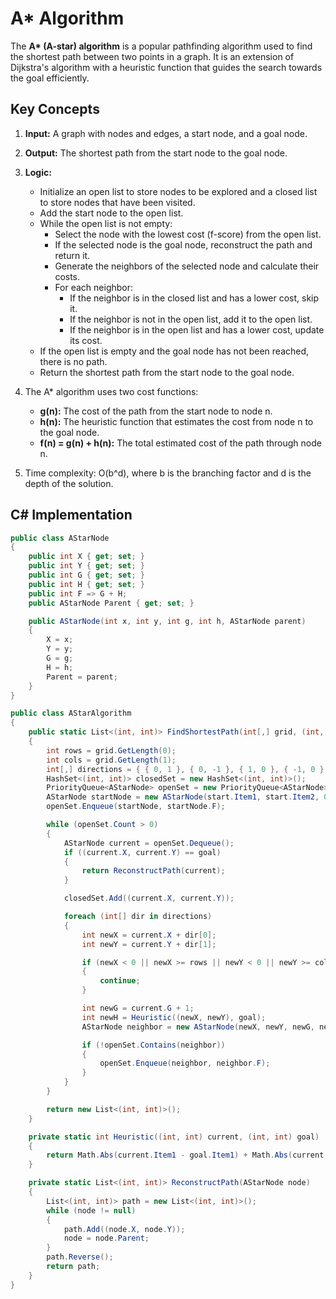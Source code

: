 # A* Algorithm

The **A\* (A-star) algorithm** is a popular pathfinding algorithm used to find the shortest path between two points in a graph. It is an extension of Dijkstra's algorithm with a heuristic function that guides the search towards the goal efficiently.

## Key Concepts

1. **Input:** A graph with nodes and edges, a start node, and a goal node.
2. **Output:** The shortest path from the start node to the goal node.
3. **Logic:**
   - Initialize an open list to store nodes to be explored and a closed list to store nodes that have been visited.
   - Add the start node to the open list.
   - While the open list is not empty:
     - Select the node with the lowest cost (f-score) from the open list.
     - If the selected node is the goal node, reconstruct the path and return it.
     - Generate the neighbors of the selected node and calculate their costs.
     - For each neighbor:
       - If the neighbor is in the closed list and has a lower cost, skip it.
       - If the neighbor is not in the open list, add it to the open list.
       - If the neighbor is in the open list and has a lower cost, update its cost.
   - If the open list is empty and the goal node has not been reached, there is no path.
   - Return the shortest path from the start node to the goal node.

4. The A\* algorithm uses two cost functions:
   - **g(n):** The cost of the path from the start node to node n.
   - **h(n):** The heuristic function that estimates the cost from node n to the goal node.
   - **f(n) = g(n) + h(n):** The total estimated cost of the path through node n.

5. Time complexity: O(b^d), where b is the branching factor and d is the depth of the solution.

## C# Implementation

```csharp
public class AStarNode
{
    public int X { get; set; }
    public int Y { get; set; }
    public int G { get; set; }
    public int H { get; set; }
    public int F => G + H;
    public AStarNode Parent { get; set; }

    public AStarNode(int x, int y, int g, int h, AStarNode parent)
    {
        X = x;
        Y = y;
        G = g;
        H = h;
        Parent = parent;
    }
}

public class AStarAlgorithm
{
    public static List<(int, int)> FindShortestPath(int[,] grid, (int, int) start, (int, int) goal)
    {
        int rows = grid.GetLength(0);
        int cols = grid.GetLength(1);
        int[,] directions = { { 0, 1 }, { 0, -1 }, { 1, 0 }, { -1, 0 } };
        HashSet<(int, int)> closedSet = new HashSet<(int, int)>();
        PriorityQueue<AStarNode> openSet = new PriorityQueue<AStarNode>();
        AStarNode startNode = new AStarNode(start.Item1, start.Item2, 0, Heuristic(start, goal), null);
        openSet.Enqueue(startNode, startNode.F);

        while (openSet.Count > 0)
        {
            AStarNode current = openSet.Dequeue();
            if ((current.X, current.Y) == goal)
            {
                return ReconstructPath(current);
            }

            closedSet.Add((current.X, current.Y));

            foreach (int[] dir in directions)
            {
                int newX = current.X + dir[0];
                int newY = current.Y + dir[1];

                if (newX < 0 || newX >= rows || newY < 0 || newY >= cols || grid[newX, newY] == 1 || closedSet.Contains((newX, newY)))
                {
                    continue;
                }

                int newG = current.G + 1;
                int newH = Heuristic((newX, newY), goal);
                AStarNode neighbor = new AStarNode(newX, newY, newG, newH, current);

                if (!openSet.Contains(neighbor))
                {
                    openSet.Enqueue(neighbor, neighbor.F);
                }
            }
        }

        return new List<(int, int)>();
    }

    private static int Heuristic((int, int) current, (int, int) goal)
    {
        return Math.Abs(current.Item1 - goal.Item1) + Math.Abs(current.Item2 - goal.Item2);
    }

    private static List<(int, int)> ReconstructPath(AStarNode node)
    {
        List<(int, int)> path = new List<(int, int)>();
        while (node != null)
        {
            path.Add((node.X, node.Y));
            node = node.Parent;
        }
        path.Reverse();
        return path;
    }
}

```

[//]: # (## Solutions)

[//]: # (### ![Easy]&#40;https://img.shields.io/badge/Easy-46c6c2&#41;)

[//]: # (### ![Medium]&#40;https://img.shields.io/badge/Medium-fac31d&#41;)
